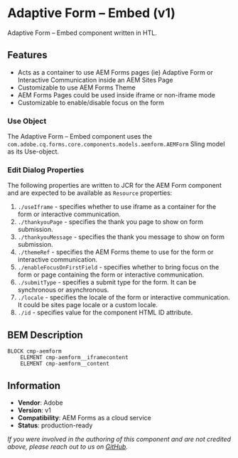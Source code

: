 <!--
Copyright 2020 Adobe

Licensed under the Apache License, Version 2.0 (the "License");
you may not use this file except in compliance with the License.
You may obtain a copy of the License at

    http://www.apache.org/licenses/LICENSE-2.0

Unless required by applicable law or agreed to in writing, software
distributed under the License is distributed on an "AS IS" BASIS,
WITHOUT WARRANTIES OR CONDITIONS OF ANY KIND, either express or implied.
See the License for the specific language governing permissions and
limitations under the License.
-->
Adaptive Form – Embed (v1)
====
Adaptive Form – Embed component written in HTL.

## Features
* Acts as a container to use AEM Forms pages (ie) Adaptive Form or Interactive Communication inside an AEM Sites Page
* Customizable to use AEM Forms Theme
* AEM Forms Pages could be used inside iframe or non-iframe mode
* Customizable to enable/disable focus on the form

### Use Object
The Adaptive Form – Embed component uses the `com.adobe.cq.forms.core.components.models.aemform.AEMForm` Sling model as its Use-object.

### Edit Dialog Properties
The following properties are written to JCR for the AEM Form component and are expected to be available as `Resource` properties:

1. `./useIframe` - specifies whether to use iframe as a container for the form or interactive communication.
2. `./thankyouPage` - specifies the thank you page to show on form submission.
3. `./thankyouMessage` - specifies the thank you message to show on form submission.
4. `./themeRef` - specifies the AEM Forms theme to use for the form or interactive communication.
5. `./enableFocusOnFirstField` - specifies whether to bring focus on the form or page containing the form or interactive communication.
6. `./submitType` - specifies a submit type for the form. It can be synchronous or asynchronous.
7. `./locale` - specifies the locale of the form or interactive communication. It could be sites page locale or a custom locale.
8. `./id` - specifies value for the component HTML ID attribute.


## BEM Description
```
BLOCK cmp-aemform
    ELEMENT cmp-aemform__iframecontent
    ELEMENT cmp-aemform__content
```

## Information
* **Vendor**: Adobe
* **Version**: v1
* **Compatibility**: AEM Forms as a cloud service
* **Status**: production-ready

_If you were involved in the authoring of this component and are not credited above, please reach out to us on [GitHub](https://github.com/adobe/aem-core-forms-components)._
